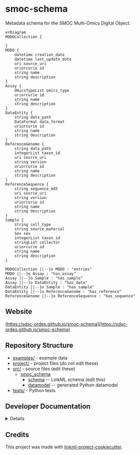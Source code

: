 # smoc-schema

Metadata schema for the SMOC Multi-Omics Digital Object.

```mermaid
erDiagram
MODOCollection {

}
MODO {
    datetime creation_date  
    datetime last_update_date  
    uri source_uri  
    uriorcurie id  
    string name  
    string description  
}
Assay {
    OmicsTypeList omics_type  
    uriorcurie id  
    string name  
    string description  
}
DataEntity {
    string data_path  
    DataFormat data_format  
    uriorcurie id  
    string name  
    string description  
}
ReferenceGenome {
    string data_path  
    integerList taxon_id  
    uri source_uri  
    string version  
    uriorcurie id  
    string name  
    string description  
}
ReferenceSequence {
    string sequence_md5  
    uri source_uri  
    string version  
    uriorcurie id  
    string name  
    string description  
}
Sample {
    string cell_type  
    string source_material  
    Sex sex  
    integerList taxon_id  
    stringList collector  
    uriorcurie id  
    string name  
    string description  
}

MODOCollection ||--}o MODO : "entries"
MODO ||--}o Assay : "has_assay"
Assay ||--}o Sample : "has_sample"
Assay ||--}o DataEntity : "has_data"
DataEntity ||--}o Sample : "has_sample"
DataEntity ||--|o ReferenceGenome : "has_reference"
ReferenceGenome ||--}o ReferenceSequence : "has_sequence"

```



## Website

[https://sdsc-ordes.github.io/smoc-schema](https://sdsc-ordes.github.io/smoc-schema)

## Repository Structure

* [examples/](examples/) - example data
* [project/](project/) - project files (do not edit these)
* [src/](src/) - source files (edit these)
  * [smoc_schema](src/smoc_schema)
    * [schema](src/smoc_schema/schema) -- LinkML schema
      (edit this)
    * [datamodel](src/smoc_schema/datamodel) -- generated
      Python datamodel
* [tests/](tests/) - Python tests

## Developer Documentation

<details>
Use the `make` command to generate project artefacts:

* `make all`: make everything
* `make deploy`: deploys site
</details>

## Credits

This project was made with
[linkml-project-cookiecutter](https://github.com/linkml/linkml-project-cookiecutter).
